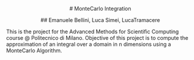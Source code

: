 <p align="center">
# MonteCarlo Integration
</p>
<p align="center">
## Emanuele Bellini, Luca Simei, LucaTramacere
</p>

This is the project for the Advanced Methods for Scientific Computing course @ Politecnico di Milano. Objective of this project is to compute the approximation of an integral over a domain in n dimensions using a MonteCarlo Algorithm.
